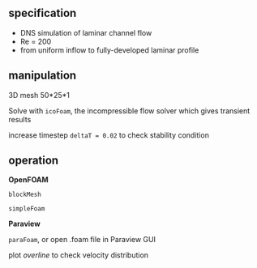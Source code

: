 ## specification

- DNS simulation of laminar channel flow
- Re = 200
- from uniform inflow to fully-developed laminar profile

## manipulation
3D mesh 50\*25\*1

Solve with `icoFoam`, the incompressible flow solver which gives transient results

increase  timestep `deltaT = 0.02`  to check stability condition

## operation

**OpenFOAM**

`blockMesh`

`simpleFoam`

**Paraview**

`paraFoam`, or open .foam file in Paraview GUI

plot *overline* to check velocity distribution


